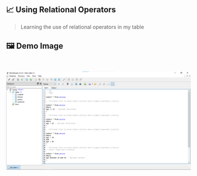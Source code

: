 ## 📈 Using Relational Operators

> Learning the use of relational operators in my table

## 🖼 Demo Image 

<br>

![06](https://github.com/ArthurEstevan/Entra21_Class_Relational_Bank/blob/main/Class_02/06-DML-Filtrar-Pessoa-Operadores-Relacionais-Menor-Maior-Between/6.png)
